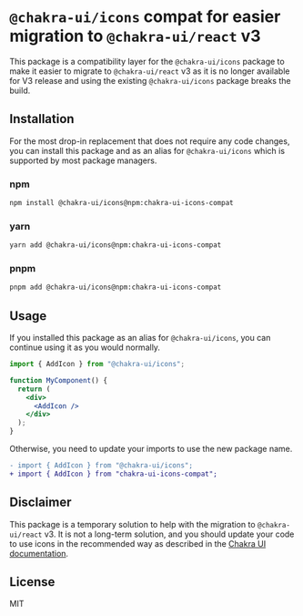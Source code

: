 # `@chakra-ui/icons` compat for easier migration to `@chakra-ui/react` v3

This package is a compatibility layer for the `@chakra-ui/icons` package to make it easier to migrate to `@chakra-ui/react` v3 as it is no longer available for V3 release and using the existing `@chakra-ui/icons` package breaks the build.

## Installation

For the most drop-in replacement that does not require any code changes, you can install this package and as an alias for `@chakra-ui/icons` which is supported by most package managers.

### npm

```sh
npm install @chakra-ui/icons@npm:chakra-ui-icons-compat
```

### yarn

```sh
yarn add @chakra-ui/icons@npm:chakra-ui-icons-compat
```

### pnpm

```sh
pnpm add @chakra-ui/icons@npm:chakra-ui-icons-compat
```

## Usage

If you installed this package as an alias for `@chakra-ui/icons`, you can continue using it as you would normally.

```jsx
import { AddIcon } from "@chakra-ui/icons";

function MyComponent() {
  return (
    <div>
      <AddIcon />
    </div>
  );
}
```

Otherwise, you need to update your imports to use the new package name.

```diff
- import { AddIcon } from "@chakra-ui/icons";
+ import { AddIcon } from "chakra-ui-icons-compat";
```

## Disclaimer

This package is a temporary solution to help with the migration to `@chakra-ui/react` v3. It is not a long-term solution, and you should update your code to use icons in the recommended way as described in the [Chakra UI documentation](https://www.chakra-ui.com/docs/get-started/migration#icons).

## License

MIT
